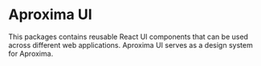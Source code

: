 # Aproxima UI

This packages contains reusable React UI components that can be used across different web applications. Aproxima UI serves as a design system for Aproxima.
